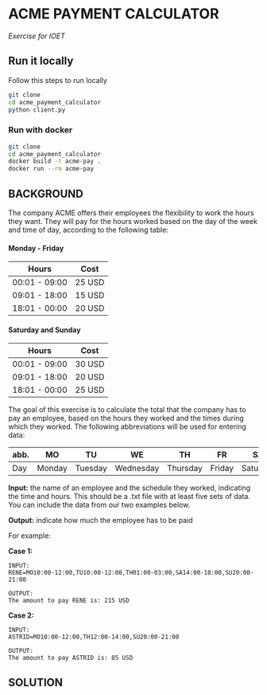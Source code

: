 # ACME PAYMENT CALCULATOR

_Exercise for IOET_

## Run it locally

Follow this steps to run locally

```sh
git clone
cd acme_payment_calculator
python client.py
```

### Run with docker

```sh
git clone
cd acme_payment_calculator
docker build -t acme-pay .
docker run --rm acme-pay
```

## BACKGROUND

The company ACME offers their employees the flexibility to work the hours they want. They will pay for the hours worked based on the day of the week and time of day, according to the following table:

#### Monday - Friday

| Hours         | Cost   |
| ------------- | ------ |
| 00:01 - 09:00 | 25 USD |
| 09:01 - 18:00 | 15 USD |
| 18:01 - 00:00 | 20 USD |

#### Saturday and Sunday

| Hours         | Cost   |
| ------------- | ------ |
| 00:01 - 09:00 | 30 USD |
| 09:01 - 18:00 | 20 USD |
| 18:01 - 00:00 | 25 USD |

The goal of this exercise is to calculate the total that the company has to pay an employee, based on the hours they worked and the times during which they worked. The following abbreviations will be used for entering data:

| abb. | MO     | TU      | WE        | TH       | FR     | SA       | SU     |
| ---- | ------ | ------- | --------- | -------- | ------ | -------- | ------ |
| Day  | Monday | Tuesday | Wednesday | Thursday | Friday | Saturday | Sunday |

**Input:** the name of an employee and the schedule they worked, indicating the time and hours. This should be a .txt file with at least five sets of data. You can include the data from our two examples below.

**Output:** indicate how much the employee has to be paid

For example:

**Case 1:**

```
INPUT:
RENE=MO10:00-12:00,TU10:00-12:00,TH01:00-03:00,SA14:00-18:00,SU20:00-21:00

OUTPUT:
The amount to pay RENE is: 215 USD
```

**Case 2:**

```
INPUT:
ASTRID=MO10:00-12:00,TH12:00-14:00,SU20:00-21:00

OUTPUT:
The amount to pay ASTRID is: 85 USD
```

## SOLUTION
